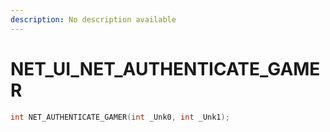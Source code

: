 ```yaml
---
description: No description available 
---
```


# NET_UI\_NET_AUTHENTICATE_GAMER

```cpp
int NET_AUTHENTICATE_GAMER(int _Unk0, int _Unk1);
```
